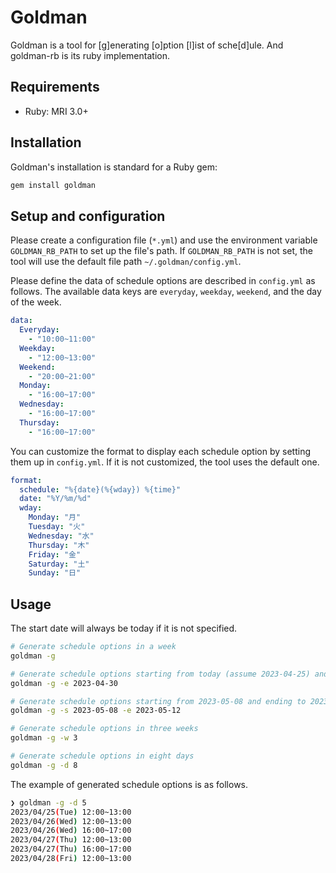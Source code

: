 # Goldman

Goldman is a tool for [g]enerating [o]ption [l]ist of sche[d]ule. And goldman-rb is its ruby
implementation.

## Requirements
- Ruby: MRI 3.0+

## Installation

Goldman's installation is standard for a Ruby gem:

```sh
gem install goldman
```

## Setup and configuration
Please create a configuration file (`*.yml`) and use the environment variable `GOLDMAN_RB_PATH` to set up the file's path.
If `GOLDMAN_RB_PATH` is not set, the tool will use the default file path `~/.goldman/config.yml`.

Please define the data of schedule options are described in `config.yml` as follows.
The available data keys are `everyday`, `weekday`, `weekend`, and the day of the week.

```yml:config.yml
data:
  Everyday:
    - "10:00~11:00"
  Weekday:
    - "12:00~13:00"
  Weekend:
    - "20:00~21:00"
  Monday: 
    - "16:00~17:00"
  Wednesday:
    - "16:00~17:00"
  Thursday:
    - "16:00~17:00"
```

You can customize the format to display each schedule option by setting them up in `config.yml`. If it is not customized, the tool uses the default one.

```yml:config.yml
format:
  schedule: "%{date}(%{wday}) %{time}"
  date: "%Y/%m/%d"
  wday:
    Monday: "月"
    Tuesday: "火"
    Wednesday: "水"
    Thursday: "木"
    Friday: "金"
    Saturday: "土"
    Sunday: "日"
```

## Usage
The start date will always be today if it is not specified.

```sh
# Generate schedule options in a week
goldman -g

# Generate schedule options starting from today (assume 2023-04-25) and ending to 2023-04-30
goldman -g -e 2023-04-30

# Generate schedule options starting from 2023-05-08 and ending to 2023-04-30
goldman -g -s 2023-05-08 -e 2023-05-12

# Generate schedule options in three weeks
goldman -g -w 3

# Generate schedule options in eight days
goldman -g -d 8
```

The example of generated schedule options is as follows.

```sh
❯ goldman -g -d 5
2023/04/25(Tue) 12:00~13:00
2023/04/26(Wed) 12:00~13:00
2023/04/26(Wed) 16:00~17:00
2023/04/27(Thu) 12:00~13:00
2023/04/27(Thu) 16:00~17:00
2023/04/28(Fri) 12:00~13:00
```

